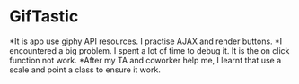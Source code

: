 # GifTastic
*It is app use giphy API resources.  I practise AJAX and render buttons.
*I encountered a big problem.  I spent a lot of time to debug it. It is the on click function not work.
*After my TA and coworker help me,  I learnt that use a scale and point a class to ensure it work.
